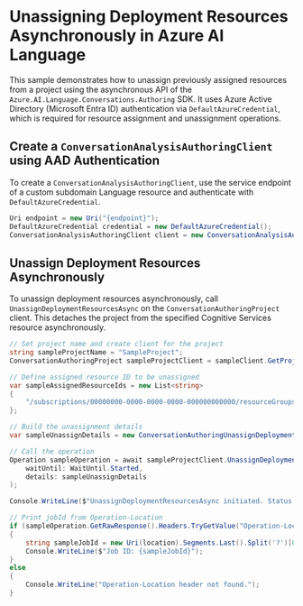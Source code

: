 # Unassigning Deployment Resources Asynchronously in Azure AI Language

This sample demonstrates how to unassign previously assigned resources from a project using the asynchronous API of the `Azure.AI.Language.Conversations.Authoring` SDK.
It uses Azure Active Directory (Microsoft Entra ID) authentication via `DefaultAzureCredential`, which is required for resource assignment and unassignment operations.

## Create a `ConversationAnalysisAuthoringClient` using AAD Authentication

To create a `ConversationAnalysisAuthoringClient`, use the service endpoint of a custom subdomain Language resource and authenticate with `DefaultAzureCredential`.

```C# Snippet:AnalyzeConversationAuthoring_CreateWithDefaultAzureCredential
Uri endpoint = new Uri("{endpoint}");
DefaultAzureCredential credential = new DefaultAzureCredential();
ConversationAnalysisAuthoringClient client = new ConversationAnalysisAuthoringClient(endpoint, credential);
```

## Unassign Deployment Resources Asynchronously

To unassign deployment resources asynchronously, call `UnassignDeploymentResourcesAsync` on the `ConversationAuthoringProject` client. This detaches the project from the specified Cognitive Services resource asynchronously.

```C# Snippet:Sample18_ConversationsAuthoring_UnassignDeploymentResourcesAsync
// Set project name and create client for the project
string sampleProjectName = "SampleProject";
ConversationAuthoringProject sampleProjectClient = sampleClient.GetProject(sampleProjectName);

// Define assigned resource ID to be unassigned
var sampleAssignedResourceIds = new List<string>
{
    "/subscriptions/00000000-0000-0000-0000-000000000000/resourceGroups/sample-resource-group/providers/Microsoft.CognitiveServices/accounts/sample-account"
};

// Build the unassignment details
var sampleUnassignDetails = new ConversationAuthoringUnassignDeploymentResourcesDetails(sampleAssignedResourceIds);

// Call the operation
Operation sampleOperation = await sampleProjectClient.UnassignDeploymentResourcesAsync(
    waitUntil: WaitUntil.Started,
    details: sampleUnassignDetails
);

Console.WriteLine($"UnassignDeploymentResourcesAsync initiated. Status: {sampleOperation.GetRawResponse().Status}");

// Print jobId from Operation-Location
if (sampleOperation.GetRawResponse().Headers.TryGetValue("Operation-Location", out string location))
{
    string sampleJobId = new Uri(location).Segments.Last().Split('?')[0];
    Console.WriteLine($"Job ID: {sampleJobId}");
}
else
{
    Console.WriteLine("Operation-Location header not found.");
}
```
